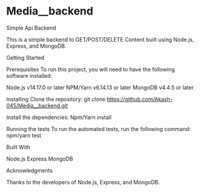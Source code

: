 # Media__backend
Simple Api Backend

This is a simple backend to GET/POST/DELETE Content built using Node.js, Express, and MongoDB.

Getting Started

Prerequisites
To run this project, you will need to have the following software installed:

Node.js v14.17.0 or later
NPM/Yarn v6.14.13 or later
MongoDB v4.4.5 or later

Installing
Clone the repository: 
git clone https://github.com/Akash-045/Media__backend.git

Install the dependencies:
Npm/Yarn install

Running the tests
To run the automated tests, run the following command:
npm/yarn test

Built With

Node.js
Express
MongoDB

Acknowledgments

Thanks to the developers of Node.js, Express, and MongoDB.